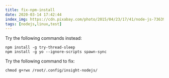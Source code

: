 ```yaml
---
title: fix-npm-install
date: 2020-03-14 17:42:44
index_img: https://cdn.pixabay.com/photo/2015/04/23/17/41/node-js-736399_1280.png
tags: [nodejs,linux,test]
---
```


Try the following commands instead:

```
npm install -g try-thread-sleep
npm install -g yo --ignore-scripts spawn-sync
```

Try the following command to fix:

```
chmod g+rwx /root/.config/insight-nodejs/
```